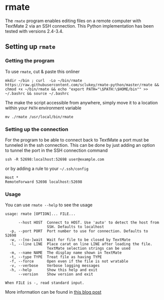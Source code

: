 # rmate

The `rmate` program enables editing files on a remote computer with TextMate 2 via an SSH connection. This Python implementation has been tested with versions 2.4-3.4.

## Setting up `rmate`

### Getting the program

To use `rmate`, cut & paste this onliner

	mkdir ~/bin ; curl  -Lo ~/bin/rmate https://raw.githubusercontent.com/sclukey/rmate-python/master/rmate && chmod +x ~/bin/rmate && echo "export PATH="\$PATH:\$HOME/bin"" >> ~/.bashrc && source ~/.bashrc

The make the script accessible from anywhere, simply move it to a location within your `PATH` environment variable

	mv ./rmate /usr/local/bin/rmate

### Setting up the connection

For the program to be able to connect back to TextMate a port must be tunneled in the ssh connection. This can be done by just adding an option to tunnel the port in the SSH connection command

	ssh -R 52698:localhost:52698 user@example.com

or by adding a rule to your `~/.ssh/config`

	Host *
	RemoteForward 52698 localhost:52698

### Usage

You can use `rmate --help` to see the usage

	usage: rmate [OPTION]... FILE...
	
	      --host HOST  Connect to HOST. Use 'auto' to detect the host from
	                   SSH. Defaults to localhost
	  -p, --port PORT  Port number to use for connection. Defaults to 52698
	  -w, --[no-]wait  Wait for file to be closed by TextMate
	  -l, --line LINE  Place carat on line LINE after loading the file.
	                   TextMate selection strings can be used
	  -m, --name NAME  The display name shown in TextMate
	  -t, --type TYPE  Treat file as having TYPE
	  -f, --force      Open even if the file is not wratable
	  -v, --verbose    Verbose logging messages
	  -h, --help       Show this help and exit
	      --version    Show version and exit
	
	When FILE is -, read standard input.

More information can be found in [this blog post](http://blog.macromates.com/2011/mate-and-rmate/)
